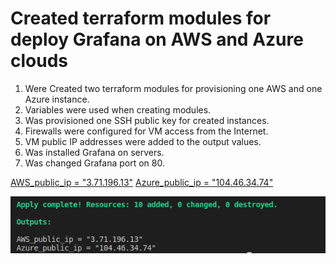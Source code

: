 # Created terraform modules for deploy Grafana on AWS and Azure clouds 

1. Were Created two terraform modules for provisioning one AWS and one Azure instance.
2. Variables were used when creating modules.
3. Was provisioned one SSH public key for created instances.
4. Firewalls were configured for VM access from the Internet.
5. VM public IP addresses were added to the output values.
6. Was installed Grafana on servers.
7. Was changed Grafana port on 80.

[AWS_public_ip = "3.71.196.13"](http://3.71.196.13)
[Azure_public_ip = "104.46.34.74"](http://104.46.34.74)

![outputs](output.png)